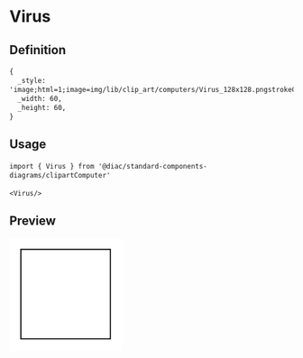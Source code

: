 # Virus

## Definition

```
{
  _style: 'image;html=1;image=img/lib/clip_art/computers/Virus_128x128.pngstrokeColor=none;',
  _width: 60,
  _height: 60,
}
```

## Usage

```
import { Virus } from '@diac/standard-components-diagrams/clipartComputer'

<Virus/>
```

## Preview

<img src="./virus.png" width="200"/>
